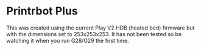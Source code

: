 <h1>Printrbot Plus</h1>
<p>This was created using the current Play V2 HDB (heated bed) firmware but with the dimensions set to 253x253x253. It has not been tested so be watching it when you run G28/G29 the first time.</p>
